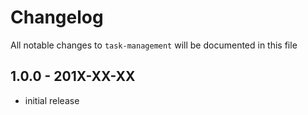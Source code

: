 # Changelog

All notable changes to `task-management` will be documented in this file

## 1.0.0 - 201X-XX-XX

- initial release
